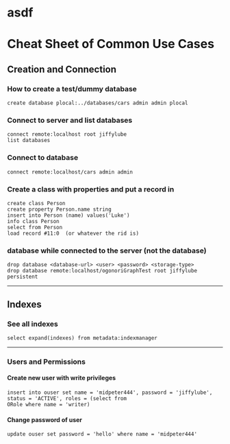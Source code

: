 # asdf





# Cheat Sheet of Common Use Cases

## Creation and Connection

### How to create a test/dummy database

    create database plocal:../databases/cars admin admin plocal

### Connect to server and list databases

    connect remote:localhost root jiffylube
    list databases


### Connect to database

    connect remote:localhost/cars admin admin
    
### Create a class with properties and put a record in

    create class Person
    create property Person.name string
    insert into Person (name) values('Luke')
    info class Person
    select from Person
    load record #11:0  (or whatever the rid is)
    

### database while connected to the server (not the database)

    drop database <database-url> <user> <password> <storage-type>
    drop database remote:localhost/ogonoriGraphTest root jiffylube persistent


----

## Indexes

### See all indexes

    select expand(indexes) from metadata:indexmanager

----

### Users and Permissions

#### Create new user with write privileges

    insert into ouser set name = 'midpeter444', password = 'jiffylube', status = 'ACTIVE', roles = (select from
    ORole where name = 'writer)
    
   
#### Change password of user

    update ouser set password = 'hello' where name = 'midpeter444'
